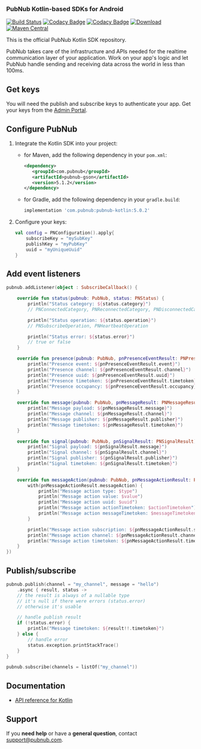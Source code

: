 ### PubNub Kotlin-based SDKs for Android

[![Build Status](https://travis-ci.com/pubnub/kotlin.svg?branch=master)](https://travis-ci.com/pubnub/kotlin)
[![Codacy Badge](https://api.codacy.com/project/badge/Grade/164fd518c314417e896b3de494ab75df)](https://www.codacy.com/app/PubNub/kotlin?utm_source=github.com&amp;utm_medium=referral&amp;utm_content=pubnub/kotlin&amp;utm_campaign=Badge_Grade)
[![Codacy Badge](https://api.codacy.com/project/badge/Coverage/164fd518c314417e896b3de494ab75df)](https://www.codacy.com/app/PubNub/kotlin?utm_source=github.com&utm_medium=referral&utm_content=pubnub/kotlin&utm_campaign=Badge_Coverage)
[![Download](https://api.bintray.com/packages/bintray/jcenter/com.pubnub%3Apubnub-kotlin/images/download.svg)](https://bintray.com/bintray/jcenter/com.pubnub%3Apubnub-kotlin/_latestVersion)
[![Maven Central](https://img.shields.io/maven-central/v/com.pubnub/pubnub-kotlin.svg)]()

This is the official PubNub Kotlin SDK repository.

PubNub takes care of the infrastructure and APIs needed for the realtime communication layer of your application. Work on your app's logic and let PubNub handle sending and receiving data across the world in less than 100ms.

## Get keys

You will need the publish and subscribe keys to authenticate your app. Get your keys from the [Admin Portal](https://dashboard.pubnub.com/login).

## Configure PubNub

1. Integrate the Kotlin SDK into your project:

   * for Maven, add the following dependency in your `pom.xml`:
     ```xml
     <dependency>
        <groupId>com.pubnub</groupId>
        <artifactId>pubnub-gson</artifactId>
        <version>5.1.2</version>
     </dependency>
     ```

   * for Gradle, add the following dependency in your `gradle.build`:
     ```groovy
     implementation 'com.pubnub:pubnub-kotlin:5.0.2'
     ```

2. Configure your keys:

    ```kotlin
    val config = PNConfiguration().apply{
        subscribeKey = "mySubKey"
        publishKey = "myPubKey"
        uuid = "myUniqueUuid"
    }
    ```

## Add event listeners

```kotlin
pubnub.addListener(object : SubscribeCallback() {

    override fun status(pubnub: PubNub, status: PNStatus) {
        println("Status category: ${status.category}")
        // PNConnectedCategory, PNReconnectedCategory, PNDisconnectedCategory

        println("Status operation: ${status.operation}")
        // PNSubscribeOperation, PNHeartbeatOperation

        println("Status error: ${status.error}")
        // true or false
    }

    override fun presence(pubnub: PubNub, pnPresenceEventResult: PNPresenceEventResult) {
        println("Presence event: ${pnPresenceEventResult.event}")
        println("Presence channel: ${pnPresenceEventResult.channel}")
        println("Presence uuid: ${pnPresenceEventResult.uuid}")
        println("Presence timetoken: ${pnPresenceEventResult.timetoken}")
        println("Presence occupancy: ${pnPresenceEventResult.occupancy}")
    }

    override fun message(pubnub: PubNub, pnMessageResult: PNMessageResult) {
        println("Message payload: ${pnMessageResult.message}")
        println("Message channel: ${pnMessageResult.channel}")
        println("Message publisher: ${pnMessageResult.publisher}")
        println("Message timetoken: ${pnMessageResult.timetoken}")
    }

    override fun signal(pubnub: PubNub, pnSignalResult: PNSignalResult) {
        println("Signal payload: ${pnSignalResult.message}")
        println("Signal channel: ${pnSignalResult.channel}")
        println("Signal publisher: ${pnSignalResult.publisher}")
        println("Signal timetoken: ${pnSignalResult.timetoken}")
    }

    override fun messageAction(pubnub: PubNub, pnMessageActionResult: PNMessageActionResult) {
        with(pnMessageActionResult.messageAction) {
            println("Message action type: $type")
            println("Message action value: $value")
            println("Message action uuid: $uuid")
            println("Message action actionTimetoken: $actionTimetoken")
            println("Message action messageTimetoken: $messageTimetoken")
        }

        println("Message action subscription: ${pnMessageActionResult.subscription}")
        println("Message action channel: ${pnMessageActionResult.channel}")
        println("Message action timetoken: ${pnMessageActionResult.timetoken}")
    }
})
```

## Publish/subscribe

```kotlin
pubnub.publish(channel = "my_channel", message = "hello")
    .async { result, status -> 
    // the result is always of a nullable type
    // it's null if there were errors (status.error)
    // otherwise it's usable

    // handle publish result
    if (!status.error) {
        println("Message timetoken: ${result!!.timetoken}")
    } else {
        // handle error
        status.exception.printStackTrace()
    }
}

pubnub.subscribe(channels = listOf("my_channel"))
```

## Documentation

* [API reference for Kotlin ](https://www.pubnub.com/docs/kotlin-java/pubnub-java-sdk)

## Support

If you **need help** or have a **general question**, contact support@pubnub.com.
